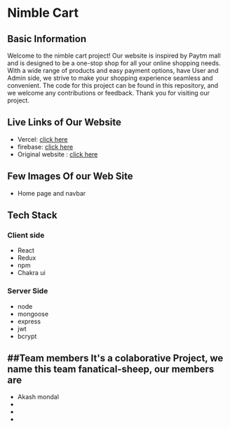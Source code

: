 # Nimble Cart

## Basic Information
Welcome to the nimble cart project! Our website is inspired by Paytm mall and is designed to be a one-stop shop for all your online shopping needs. With a wide range of products and easy payment options, have User and Admin side, we strive to make your shopping experience seamless and convenient. The code for this project can be found in this repository, and we welcome any contributions or feedback. Thank you for visiting our project.

## Live Links of Our Website
- Vercel: [click here](https://paytmmall.com/)
- firebase: [click here](https://paytmmall.com/)
- Original website : [click here](https://paytmmall.com/)

## Few Images Of our Web Site
- Home page and navbar

## Tech Stack
### Client side
- React
- Redux
- npm
- Chakra ui

### Server Side
- node
- mongoose
- express
- jwt
- bcrypt

##Team members
It's a colaborative Project, we name this team fanatical-sheep, our members are 
-
- Akash mondal
-
-
-


